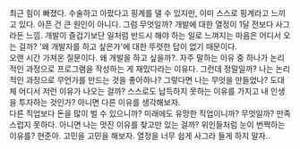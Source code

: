 최근 힘이 빠졌다. 수술하고 아팠다고 핑계를 댈 수 있지만, 이미 스스로 핑계라고 느끼고 있다. 아픈 건 큰 원인이 아니다. 그럼 무엇일까? 개발에 대한 열정이 1달 전보다 사그라든 느낌. 개발이 즐겁기보단 일처럼 반드시 해야 하는 일로 느껴지는 마음은 어디서 오는 걸까? '왜 개발자를 하고 싶은가'에 대한 뚜렷한 답이 없기 때문이다.<br>
오랜 시간 가져온 질문이다. 왜 개발을 하고 싶을까?. 자주 말하는 이유 중 하나가 논리적인 과정으로 프로그램을 작성하는 게 재밌다라는 이유다. 그런데 정말일까? 나는 논리적인 과정으로 무언가를 만드는 것을 좋아하나? 그렇다면 나는 무엇을 만들었나? 도대체 어디서 저런 이유가 나오는 걸까? 스스로도 납득하지 못하는 이유를 가지고 내 인생을 투자하는 것인가? 아니면 다른 이유를 생각해보자.<br>
다른 직업보다 돈을 많이 벌 수 있으니까? 미래에도 유망한 직업이니까? 무엇일까? 만족스럽지 못하다. 아니면 나는 멋진 이유를 찾고만 있는 걸까? 위인들처럼 눈이 번쩍하는 이유를? 현준아. 고민을 고민을 해보자. 열정을 너무 쉽게 사그라 들게 하지 말자.. 
